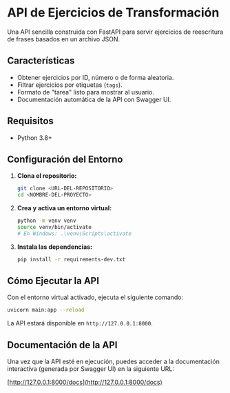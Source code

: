# API de Ejercicios de Transformación

Una API sencilla construida con FastAPI para servir ejercicios de reescritura de frases basados en un archivo JSON.

## Características

- Obtener ejercicios por ID, número o de forma aleatoria.
- Filtrar ejercicios por etiquetas (`tags`).
- Formato de "tarea" listo para mostrar al usuario.
- Documentación automática de la API con Swagger UI.

## Requisitos

- Python 3.8+

## Configuración del Entorno

1.  **Clona el repositorio:**
    ```bash
    git clone <URL-DEL-REPOSITORIO>
    cd <NOMBRE-DEL-PROYECTO>
    ```

2.  **Crea y activa un entorno virtual:**
    ```bash
    python -m venv venv
    source venv/bin/activate
    # En Windows: .\venv\Scripts\activate
    ```

3.  **Instala las dependencias:**
    ```bash
    pip install -r requirements-dev.txt
    ```

## Cómo Ejecutar la API

Con el entorno virtual activado, ejecuta el siguiente comando:

```bash
uvicorn main:app --reload
```

La API estará disponible en `http://127.0.0.1:8000`.

## Documentación de la API

Una vez que la API esté en ejecución, puedes acceder a la documentación interactiva (generada por Swagger UI) en la siguiente URL:

[http://127.0.0.1:8000/docs](http://127.0.0.1:8000/docs)
